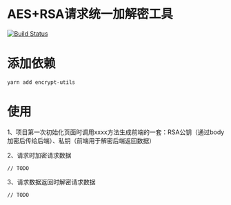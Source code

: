 # AES+RSA请求统一加解密工具
[![Build Status](https://app.travis-ci.com/wqs576222103/encrypt-utils.svg?token=T85MtSayTDJVsGq9odzs&branch=main)](https://app.travis-ci.com/wqs576222103/encrypt-utils)


# 添加依赖
```
yarn add encrypt-utils
```
# 使用

1、项目第一次初始化页面时调用xxxx方法生成前端的一套：RSA公钥（通过body加密后传给后端）、私钥（前端用于解密后端返回数据）

2、请求时加密请求数据
```
// TODO
```
3、请求数据返回时解密请求数据
```
// TODO
```




